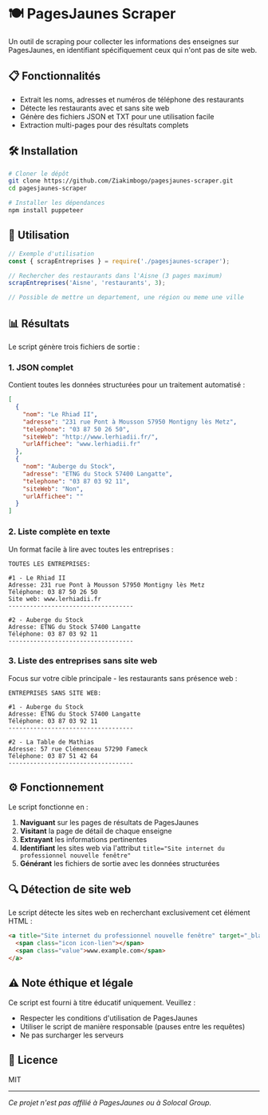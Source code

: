 # 🍽️ PagesJaunes Scraper

Un outil de scraping pour collecter les informations des enseignes sur PagesJaunes, en identifiant spécifiquement ceux qui n'ont pas de site web.

## 📋 Fonctionnalités

- Extrait les noms, adresses et numéros de téléphone des restaurants
- Détecte les restaurants avec et sans site web
- Génère des fichiers JSON et TXT pour une utilisation facile
- Extraction multi-pages pour des résultats complets

## 🛠️ Installation

```bash
# Cloner le dépôt
git clone https://github.com/Ziakimbogo/pagesjaunes-scraper.git
cd pagesjaunes-scraper

# Installer les dépendances
npm install puppeteer
```

## 🚀 Utilisation

```javascript
// Exemple d'utilisation
const { scrapEntreprises } = require('./pagesjaunes-scraper');

// Rechercher des restaurants dans l'Aisne (3 pages maximum)
scrapEntreprises('Aisne', 'restaurants', 3);

// Possible de mettre un departement, une région ou meme une ville
```

## 📊 Résultats

Le script génère trois fichiers de sortie :

### 1. JSON complet

Contient toutes les données structurées pour un traitement automatisé :

```json
[
  {
    "nom": "Le Rhiad II",
    "adresse": "231 rue Pont à Mousson 57950 Montigny lès Metz",
    "telephone": "03 87 50 26 50",
    "siteWeb": "http://www.lerhiadii.fr/",
    "urlAffichee": "www.lerhiadii.fr"
  },
  {
    "nom": "Auberge du Stock",
    "adresse": "ETNG du Stock 57400 Langatte",
    "telephone": "03 87 03 92 11",
    "siteWeb": "Non",
    "urlAffichee": ""
  }
]
```

### 2. Liste complète en texte

Un format facile à lire avec toutes les entreprises :

```
TOUTES LES ENTREPRISES:

#1 - Le Rhiad II
Adresse: 231 rue Pont à Mousson 57950 Montigny lès Metz
Téléphone: 03 87 50 26 50
Site web: www.lerhiadii.fr
-----------------------------------

#2 - Auberge du Stock
Adresse: ETNG du Stock 57400 Langatte
Téléphone: 03 87 03 92 11
-----------------------------------
```

### 3. Liste des entreprises sans site web

Focus sur votre cible principale - les restaurants sans présence web :

```
ENTREPRISES SANS SITE WEB:

#1 - Auberge du Stock
Adresse: ETNG du Stock 57400 Langatte
Téléphone: 03 87 03 92 11
-----------------------------------

#2 - La Table de Mathias
Adresse: 57 rue Clémenceau 57290 Fameck
Téléphone: 03 87 51 42 64
-----------------------------------
```

## ⚙️ Fonctionnement

Le script fonctionne en :

1. **Naviguant** sur les pages de résultats de PagesJaunes
2. **Visitant** la page de détail de chaque enseigne
3. **Extrayant** les informations pertinentes
4. **Identifiant** les sites web via l'attribut `title="Site internet du professionnel nouvelle fenêtre"`
5. **Générant** les fichiers de sortie avec les données structurées

## 🔍 Détection de site web

Le script détecte les sites web en recherchant exclusivement cet élément HTML :

```html
<a title="Site internet du professionnel nouvelle fenêtre" target="_blank" class="teaser-item black-icon pj-link" href="http://www.example.com">
  <span class="icon icon-lien"></span>
  <span class="value">www.example.com</span>
</a>
```

## ⚠️ Note éthique et légale

Ce script est fourni à titre éducatif uniquement. Veuillez :

- Respecter les conditions d'utilisation de PagesJaunes
- Utiliser le script de manière responsable (pauses entre les requêtes)
- Ne pas surcharger les serveurs

## 📜 Licence

MIT

---

*Ce projet n'est pas affilié à PagesJaunes ou à Solocal Group.*
